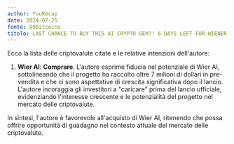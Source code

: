 ```yaml
---
author: YouRecap
date: 2024-07-25
fonte: 99Bitcoins
titolo: LAST CHANCE TO BUY THIS AI CRYPTO GEM?! 6 DAYS LEFT FOR WIENER AI!!!
---
```


Ecco la lista delle criptovalute citate e le relative intenzioni dell'autore:

1. **Wier AI**: **Comprare**. L'autore esprime fiducia nel potenziale di Wier AI, sottolineando che il progetto ha raccolto oltre 7 milioni di dollari in pre-vendita e che ci sono aspettative di crescita significativa dopo il lancio. L'autore incoraggia gli investitori a "caricare" prima del lancio ufficiale, evidenziando l'interesse crescente e le potenzialità del progetto nel mercato delle criptovalute.

In sintesi, l'autore è favorevole all'acquisto di Wier AI, ritenendo che possa offrire opportunità di guadagno nel contesto attuale del mercato delle criptovalute.
